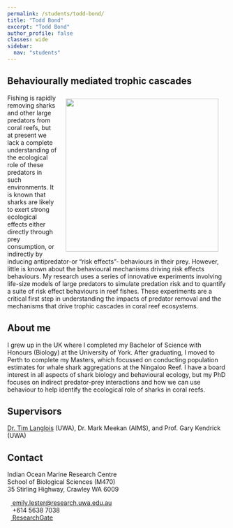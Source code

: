 ```yaml
---
permalink: /students/todd-bond/
title: "Todd Bond"
excerpt: "Todd Bond"
author_profile: false
classes: wide
sidebar:
  nav: "students"
---
```

<link rel="stylesheet" href="/_sass/academicons.css"/>

## Behaviourally mediated trophic cascades
<img class="philprofile" src='/images/Emily_WS.jpg' align='right' width="350" hspace="20" vspace="10">
Fishing is rapidly removing sharks and other large predators from coral reefs, but at present we lack a complete understanding of the ecological role of these predators in such environments. It is known that sharks are likely to exert strong ecological effects either directly through prey consumption, or indirectly by inducing antipredator-or “risk effects”- behaviours in their prey. However, little is known about the behavioural mechanisms driving risk effects behaviours. My research uses a series of innovative experiments involving life-size models of large predators to simulate predation risk and to quantify a suite of risk effect behaviours in reef fishes. These experiments are a critical first step in understanding the impacts of predator removal and the mechanisms that drive trophic cascades in coral reef ecosystems.

## About me
I grew up in the UK where I completed my Bachelor of Science with Honours (Biology) at the University of York. After graduating, I moved to Perth to complete my Masters, which focussed on conducting population estimates for whale shark aggregations at the Ningaloo Reef. I have a board interest in all aspects of shark biology and behavioural ecology, but my PhD focuses on indirect predator-prey interactions and how we can use behaviour to help identify the ecological role of sharks in coral reefs.
## Supervisors
[Dr. Tim Langlois](https://uwamegfisheries.github.io/researchers/tim-langlois/ "Tim Langlois") (UWA), Dr. Mark Meekan (AIMS), and Prof. Gary Kendrick (UWA) 

## Contact
<p class="address"><i class="far fa-building"></i> Indian Ocean Marine Research Centre <br>
School of Biological Sciences (M470)<br>
35 Stirling Highway, Crawley WA 6009</p>

<p class="phoneemail"><i class="far fa-envelope-open"></i>&nbsp;&nbsp;<a href="mailto:emily.lester@research.uwa.edu.au"> emily.lester@research.uwa.edu.au</a><br>
<i class="fas fa-phone"></i>&nbsp;&nbsp; +614 5638 7038<br>
<i class="fab fa-researchgate"></i>&nbsp;&nbsp;<a href="https://www.researchgate.net/profile/Emily_Lester2"> ResearchGate</a><br>
